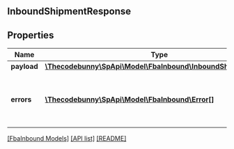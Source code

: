 ## InboundShipmentResponse

## Properties

Name | Type | Description | Notes
------------ | ------------- | ------------- | -------------
**payload** | [**\Thecodebunny\SpApi\Model\FbaInbound\InboundShipmentResult**](InboundShipmentResult.md) |  | [optional]
**errors** | [**\Thecodebunny\SpApi\Model\FbaInbound\Error[]**](Error.md) | A list of error responses returned when a request is unsuccessful. | [optional]

[[FbaInbound Models]](../) [[API list]](../../Api) [[README]](../../../README.md)
